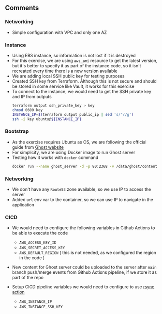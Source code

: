 
## Comments

### Networking

- Simple configuration with VPC and only one AZ

### Instance

- Using EBS instance, so information is not lost if it is destroyed
- For this exercise, we are using `aws_ami` resource to get the latest version, but it's better to specify it as part of the instance code, so it isn't recreated every time there is a new version available
- We are adding local SSH public key for testing purposes
- Created SSH key from Terraform. Although this is not secure and should be stored in some service like Vault, it works for this exercise
- To connect to the instance, we would need to get the SSH private key and IP from outputs
  ```bash
  terraform output ssh_private_key > key 
  chmod 0600 key
  INSTANCE_IP=$(terraform output public_ip | sed 's/"//g')
  ssh -i key ubuntu@${INSTANCE_IP}
  ```

### Bootstrap

- As the exercise requires Ubuntu as OS, we are following the official guide from [Ghost website](https://ghost.org/docs/install/docker/)
- For simplicity, we are using Docker image to run Ghost server
- Testing how it works with `docker` command
  ```bash
  docker run --name ghost_server -d -p 80:2368 -v /data/ghost/content:/var/lib/ghost/content -e url=http://54.75.7.80 ghost:5.2.3
  ```

### Networking

- We don't have any `Route53` zone available, so we use IP to access the server
- Added `url` env var to the container, so we can use IP to navigate in the application

### CICD

- We would need to configure the following variables in Github Actions to be able to execute the code

  - `AWS_ACCESS_KEY_ID`
  - `AWS_SECRET_ACCESS_KEY`
  - `AWS_DEFAULT_REGION` ( this is not needed, as we configured the region in the code )

- New content for Ghost server could be uploaded to the server after `main` branch push/merge events from Github Actions pipeline, if we store it as part of the repo
- Setup CICD pipeline variables we would need to configure to use [rsync action](https://github.com/marketplace/actions/action-rsync)

  - `AWS_INSTANCE_IP`
  - `AWS_INSTANCE_SSH_KEY`

